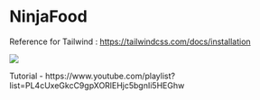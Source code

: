 # NinjaFood
<p>
Reference for Tailwind : <a href="https://tailwindcss.com/docs/installation">https://tailwindcss.com/docs/installation</a>
 </p>
 <p>
 <img src="https://user-images.githubusercontent.com/82451914/170204879-52c7c7e5-df26-4109-9fda-90e19f7a9397.png">

 </p>
 <p>
Tutorial - https://www.youtube.com/playlist?list=PL4cUxeGkcC9gpXORlEHjc5bgnIi5HEGhw
</p>
